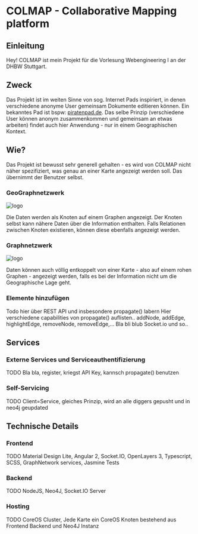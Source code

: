 # COLMAP - Collaborative Mapping platform

## Einleitung
Hey! 
COLMAP ist mein Projekt für die Vorlesung Webengineering I an der DHBW Stuttgart.

## Zweck
Das Projekt ist im weiten Sinne von sog. Internet Pads inspiriert, in denen verschiedene anonyme User gemeinsam Dokumente editieren können. Ein bekanntes Pad ist bspw: [piratenpad.de](https://www.piratenpad.de/).
Das selbe Prinzip (verschiedene User können anonym zusammenkommen und gemeinsam an etwas arbeiten) findet auch hier Anwendung - nur in einem Geographischen Kontext.

## Wie?
Das Projekt ist bewusst sehr generell gehalten - es wird von COLMAP nicht näher spezifiziert, was genau an einer Karte angezeigt werden soll. Das übernimmt der Benutzer selbst.

### GeoGraphnetzwerk
![logo](https://raw.githubusercontent.com/talkdirty/colmap/master/assets/colmap.png)

Die Daten werden als Knoten auf einem Graphen angezeigt. Der Knoten selbst kann nähere Daten über die Information enthalten. Falls Relationen zwischen Knoten existieren, können diese ebenfalls angezeigt werden.

### Graphnetzwerk
![logo](https://raw.githubusercontent.com/talkdirty/colmap/master/assets/colmap-graph.png)

Daten können auch völlig entkoppelt von einer Karte - also auf einem rohen Graphen - angezeigt werden, falls es bei der Information nicht um die Geographische Lage geht. 

### Elemente hinzufügen
Todo hier über REST API und insbesondere propagate() labern
Hier verschiedene capabilities von propagate() auflisten.. addNode, addEdge, highlightEdge, removeNode, removeEdge,...
Bla bli blub Socket.io und so..

## Services
### Externe Services und Serviceauthentifizierung
TODO Bla bla, register, kriegst API Key, kannsch propagate() benutzen

### Self-Servicing
TODO Client=Service, gleiches Prinzip, wird an alle diggers gepusht und in neo4j geupdated

## Technische Details
### Frontend
TODO Material Design Lite, Angular 2, Socket.IO, OpenLayers 3, Typescript, SCSS, GraphNetwork services, Jasmine Tests

### Backend
TODO NodeJS, Neo4J, Socket.IO Server

### Hosting
TODO CoreOS Cluster, Jede Karte ein CoreOS Knoten bestehend aus Frontend Backend und Neo4J Instanz